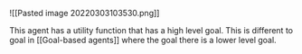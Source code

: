 ![[Pasted image 20220303103530.png]]

This agent has a utility function that has a high level goal. This is different to goal in [[Goal-based agents]] where the goal there is a lower level goal.